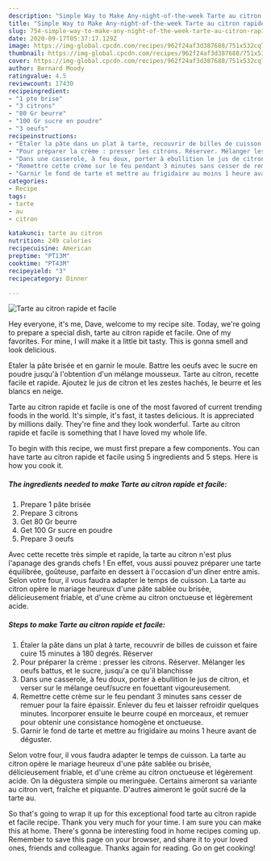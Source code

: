 ```yaml
---
description: "Simple Way to Make Any-night-of-the-week Tarte au citron rapide et facile"
title: "Simple Way to Make Any-night-of-the-week Tarte au citron rapide et facile"
slug: 754-simple-way-to-make-any-night-of-the-week-tarte-au-citron-rapide-et-facile
date: 2020-09-17T05:37:17.129Z
image: https://img-global.cpcdn.com/recipes/962f24af3d387688/751x532cq70/tarte-au-citron-rapide-et-facile-photo-principale-de-la-recette.jpg
thumbnail: https://img-global.cpcdn.com/recipes/962f24af3d387688/751x532cq70/tarte-au-citron-rapide-et-facile-photo-principale-de-la-recette.jpg
cover: https://img-global.cpcdn.com/recipes/962f24af3d387688/751x532cq70/tarte-au-citron-rapide-et-facile-photo-principale-de-la-recette.jpg
author: Bernard Moody
ratingvalue: 4.5
reviewcount: 17430
recipeingredient:
- "1 pte brise"
- "3 citrons"
- "80 Gr beurre"
- "100 Gr sucre en poudre"
- "3 oeufs"
recipeinstructions:
- "Étaler la pâte dans un plat à tarte, recouvrir de billes de cuisson et faire cuire 15 minutes à 180 degrés. Réserver"
- "Pour préparer la crème : presser les citrons. Réserver. Mélanger les oeufs battus, et le sucre, jusqu&#39;a ce qu&#39;il blanchisse"
- "Dans une casserole, à feu doux, porter à ebullition le jus de citron, et verser sur le mélange oeuf/sucre en fouettant vigoureusement."
- "Remettre cette crème sur le feu pendant 3 minutes sans cesser de remuer pour la faire épaissir. Enlever du feu et laisser refroidir quelques minutes. Incorporer ensuite le beurre coupé en morceaux, et remuer pour obtenir une consistance homogène et onctueuse."
- "Garnir le fond de tarte et mettre au frigidaire au moins 1 heure avant de déguster."
categories:
- Recipe
tags:
- tarte
- au
- citron

katakunci: tarte au citron 
nutrition: 249 calories
recipecuisine: American
preptime: "PT13M"
cooktime: "PT43M"
recipeyield: "3"
recipecategory: Dinner

---
```



![Tarte au citron rapide et facile](https://img-global.cpcdn.com/recipes/962f24af3d387688/751x532cq70/tarte-au-citron-rapide-et-facile-photo-principale-de-la-recette.jpg)

Hey everyone, it's me, Dave, welcome to my recipe site. Today, we're going to prepare a special dish, tarte au citron rapide et facile. One of my favorites. For mine, I will make it a little bit tasty. This is gonna smell and look delicious.

Etaler la pâte brisée et en garnir le moule. Battre les oeufs avec le sucre en poudre jusqu&#39;à l&#39;obtention d&#39;un mélange mousseux. Tarte au citron, recette facile et rapide. Ajoutez le jus de citron et les zestes hachés, le beurre et les blancs en neige.

Tarte au citron rapide et facile is one of the most favored of current trending foods in the world. It's simple, it's fast, it tastes delicious. It is appreciated by millions daily. They're fine and they look wonderful. Tarte au citron rapide et facile is something that I have loved my whole life.


To begin with this recipe, we must first prepare a few components. You can have tarte au citron rapide et facile using 5 ingredients and 5 steps. Here is how you cook it.

<!--inarticleads1-->

##### The ingredients needed to make Tarte au citron rapide et facile:

1. Prepare 1 pâte brisée
1. Prepare 3 citrons
1. Get 80 Gr beurre
1. Get 100 Gr sucre en poudre
1. Prepare 3 oeufs


Avec cette recette très simple et rapide, la tarte au citron n&#39;est plus l&#39;apanage des grands chefs ! En effet, vous aussi pouvez préparer une tarte équilibrée, goûteuse, parfaite en dessert à l&#39;occasion d&#39;un dîner entre amis. Selon votre four, il vous faudra adapter le temps de cuisson. La tarte au citron opère le mariage heureux d&#39;une pâte sablée ou brisée, délicieusement friable, et d&#39;une crème au citron onctueuse et légèrement acide. 

<!--inarticleads2-->

##### Steps to make Tarte au citron rapide et facile:

1. Étaler la pâte dans un plat à tarte, recouvrir de billes de cuisson et faire cuire 15 minutes à 180 degrés. Réserver
1. Pour préparer la crème : presser les citrons. Réserver. Mélanger les oeufs battus, et le sucre, jusqu&#39;a ce qu&#39;il blanchisse
1. Dans une casserole, à feu doux, porter à ebullition le jus de citron, et verser sur le mélange oeuf/sucre en fouettant vigoureusement.
1. Remettre cette crème sur le feu pendant 3 minutes sans cesser de remuer pour la faire épaissir. Enlever du feu et laisser refroidir quelques minutes. Incorporer ensuite le beurre coupé en morceaux, et remuer pour obtenir une consistance homogène et onctueuse.
1. Garnir le fond de tarte et mettre au frigidaire au moins 1 heure avant de déguster.


Selon votre four, il vous faudra adapter le temps de cuisson. La tarte au citron opère le mariage heureux d&#39;une pâte sablée ou brisée, délicieusement friable, et d&#39;une crème au citron onctueuse et légèrement acide. On la dégustera simple ou meringuée. Certains aimeront sa variante au citron vert, fraîche et piquante. D&#39;autres aimeront le goût sucré de la tarte au. 

So that's going to wrap it up for this exceptional food tarte au citron rapide et facile recipe. Thank you very much for your time. I am sure you can make this at home. There's gonna be interesting food in home recipes coming up. Remember to save this page on your browser, and share it to your loved ones, friends and colleague. Thanks again for reading. Go on get cooking!
